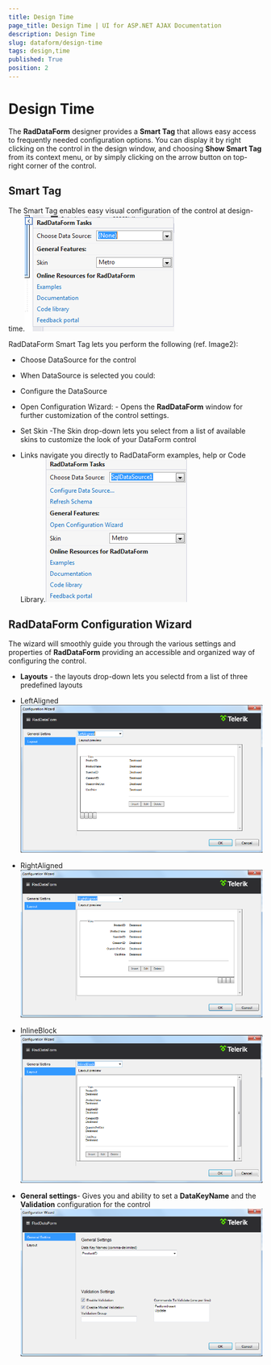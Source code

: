 ```yaml
---
title: Design Time
page_title: Design Time | UI for ASP.NET AJAX Documentation
description: Design Time
slug: dataform/design-time
tags: design,time
published: True
position: 2
---
```


# Design Time



The __RadDataForm__ designer provides a __Smart Tag__ that allows easy access to frequently needed configuration options. You can display it by right clicking on the control in the design window, and choosing __Show Smart Tag__ from its context menu, or by simply clicking on the arrow button on top-right corner of the control.

## Smart Tag

The Smart Tag enables easy visual configuration of the control at design-time.![data-form-smart-tag](images/data-form-smart-tag.png)

RadDataForm Smart Tag lets you perform the following (ref. Image2):

* Choose DataSource for the control

* When DataSource is selected you could:

* Configure the DataSource

* Open Configuration Wizard: - Opens the __RadDataForm__ window for further customization of the control settings.

* Set Skin -The Skin drop-down lets you select from a list of available skins to customize the look of your DataForm control

* Links navigate you directly to RadDataForm examples, help or Code Library.![data-form-smart-tag 1](images/data-form-smart-tag1.png)

## RadDataForm Configuration Wizard

The wizard will smoothly guide you through the various settings and properties of __RadDataForm__ providing an accessible and organized way of configuring the control.

* __Layouts__ - the layouts drop-down lets you selectd from a list of three predefined layouts

* LeftAligned![data-form-smart-tag-left Alignet](images/data-form-smart-tag-leftAlignet.png)

* RightAligned![data-form-smart-tag-right Aligned](images/data-form-smart-tag-rightAligned.png)

* InlineBlock![data-form-smart-tag-inline Block](images/data-form-smart-tag-inlineBlock.png)

* __General settings__- Gives you and ability to set a __DataKeyName__ and the __Validation__ configuration for the control![data-form-smart-tag-general Settings](images/data-form-smart-tag-generalSettings.png)
